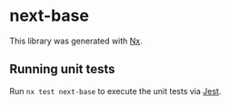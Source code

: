# next-base

This library was generated with [Nx](https://nx.dev).

## Running unit tests

Run `nx test next-base` to execute the unit tests via [Jest](https://jestjs.io).
